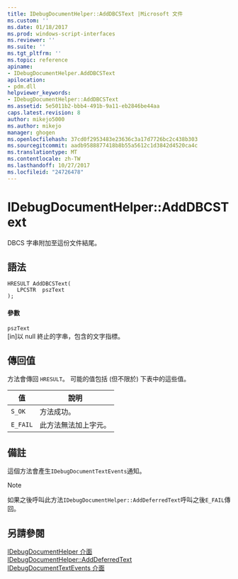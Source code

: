 ```yaml
---
title: IDebugDocumentHelper::AddDBCSText |Microsoft 文件
ms.custom: ''
ms.date: 01/18/2017
ms.prod: windows-script-interfaces
ms.reviewer: ''
ms.suite: ''
ms.tgt_pltfrm: ''
ms.topic: reference
apiname:
- IDebugDocumentHelper.AddDBCSText
apilocation:
- pdm.dll
helpviewer_keywords:
- IDebugDocumentHelper::AddDBCSText
ms.assetid: 5e5011b2-bbb4-491b-9a11-eb2846be44aa
caps.latest.revision: 8
author: mikejo5000
ms.author: mikejo
manager: ghogen
ms.openlocfilehash: 37cd0f2953483e23636c3a17d7726bc2c438b303
ms.sourcegitcommit: aadb9588877418b8b55a5612c1d3842d4520ca4c
ms.translationtype: MT
ms.contentlocale: zh-TW
ms.lasthandoff: 10/27/2017
ms.locfileid: "24726478"
---
```

# <a name="idebugdocumenthelperadddbcstext"></a>IDebugDocumentHelper::AddDBCSText
DBCS 字串附加至這份文件結尾。  
  
## <a name="syntax"></a>語法  
  
```  
HRESULT AddDBCSText(  
   LPCSTR  pszText  
);  
```  
  
#### <a name="parameters"></a>參數  
 `pszText`  
 [in]以 null 終止的字串，包含的文字指標。  
  
## <a name="return-value"></a>傳回值  
 方法會傳回 `HRESULT`。 可能的值包括 (但不限於) 下表中的這些值。  
  
|值|說明|  
|-----------|-----------------|  
|`S_OK`|方法成功。|  
|`E_FAIL`|此方法無法加上字元。|  
  
## <a name="remarks"></a>備註  
 這個方法會產生`IDebugDocumentTextEvents`通知。  
  
> [!NOTE]
>  如果之後呼叫此方法`IDebugDocumentHelper::AddDeferredText`呼叫之後`E_FAIL`傳回。  
  
## <a name="see-also"></a>另請參閱  
 [IDebugDocumentHelper 介面](../../winscript/reference/idebugdocumenthelper-interface.md)   
 [IDebugDocumentHelper::AddDeferredText](../../winscript/reference/idebugdocumenthelper-adddeferredtext.md)   
 [IDebugDocumentTextEvents 介面](../../winscript/reference/idebugdocumenttextevents-interface.md)